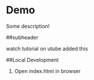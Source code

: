 # Demo

Some description!

##subheader

watch tutorial on utube
added this

##Local Development

1. Open index.html in browser
